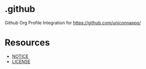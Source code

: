 # .github
Github Org Profile Integration for https://github.com/uniconnapps/
# Resources
- [NOTICE](https://github.com/uniconnapps/.github/blob/main/NOTICE)
- [LICENSE](https://github.com/uniconnapps/.github/blob/main/LICENSE)
